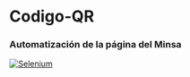 # Codigo-QR
<h3>Automatización de la página del Minsa</h3>
<a href='https://www.selenium.dev' target='_blank'><img src='<path class="cls-selenium_webdriver" d="M56.58 8.66 38 29.48a.57.57.0 01-.83.0l-9.46-9.75a.57.57.0 01-.06-.71l3.13-4a.57.57.0 01.91-.05L37 20.82a.57.57.0 00.86.0L52.71.63A.4.4.0 0052.39.0H.44A.44.44.0 000 .44V59.56A.44.44.0 00.44 60h56.4a.44.44.0 00.44-.44V8.93A.4.4.0 0056.58 8.66zM16 53.42a14.26 14.26.0 01-10.13-3.6.55.55.0 01-.06-.72L8 46a.55.55.0 01.83-.08 10.85 10.85.0 007.42 2.9c2.89.0 4.31-1.34 4.31-2.75.0-4.38-14.25-1.37-14.25-10.69.0-4.12 3.56-7.53 9.39-7.53A13.91 13.91.0 0124.95 31a.55.55.0 01.07.75l-2.26 3a.55.55.0 01-.79.1 10.73 10.73.0 00-6.77-2.33c-2.26.0-3.53 1-3.53 2.49.0 3.93 14.21 1.3 14.21 10.54C25.89 50 22.66 53.42 16 53.42zm31.1-8.59a.49.49.0 01-.49.49h-13a.15.15.0 00-.15.17 5 5 0 005.27 4.09 8.15 8.15.0 004.52-1.49.48.48.0 01.7.11l1.58 2.32a.49.49.0 01-.1.66 11.78 11.78.0 01-7.23 2.25c-5.6.0-9.83-3.77-9.83-9.67a9.36 9.36.0 019.52-9.64c5.48.0 9.22 4.11 9.22 10.13z"></path>' border='0' alt='Selenium'/></a>
